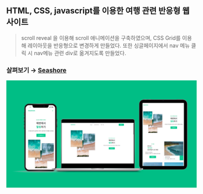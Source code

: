 ## HTML, CSS, javascript를 이용한 여행 관련 반응형 웹사이트

> scroll reveal 을 이용해 scroll 애니메이션을 구축하였으며, CSS Grid를 이용해 레이아웃을 반응형으로 변경하게 만들었다. 또한 싱글페이지에서 nav 메뉴 클릭 시 nav메뉴 관련 div로 옮겨지도록 만들었다.

### 살펴보기 &rarr; [Seashore](https://xoy8n.github.io/Seashore/)

![Project humbnail](/thumbnail.png)
